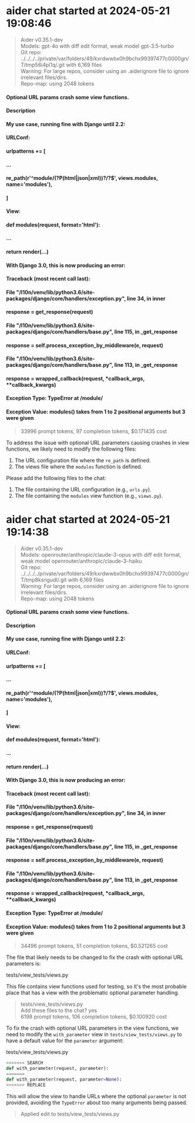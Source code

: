 
# aider chat started at 2024-05-21 19:08:46

> Aider v0.35.1-dev  
> Models: gpt-4o with diff edit format, weak model gpt-3.5-turbo  
> Git repo: ../../../../private/var/folders/49/kxrdwwbx0h9bchx99397477c0000gn/T/tmp56i4pl1q/.git with 6,169 files  
> Warning: For large repos, consider using an .aiderignore file to ignore irrelevant files/dirs.  
> Repo-map: using 2048 tokens  

#### Optional URL params crash some view functions.  
#### Description  
#### 	  
#### My use case, running fine with Django until 2.2:  
#### URLConf:  
#### urlpatterns += [  
#### 	...  
#### 	re_path(r'^module/(?P<format>(html|json|xml))?/?$', views.modules, name='modules'),  
#### ]  
#### View:  
#### def modules(request, format='html'):  
#### 	...  
#### 	return render(...)  
#### With Django 3.0, this is now producing an error:  
#### Traceback (most recent call last):  
####  File "/l10n/venv/lib/python3.6/site-packages/django/core/handlers/exception.py", line 34, in inner  
#### 	response = get_response(request)  
####  File "/l10n/venv/lib/python3.6/site-packages/django/core/handlers/base.py", line 115, in _get_response  
#### 	response = self.process_exception_by_middleware(e, request)  
####  File "/l10n/venv/lib/python3.6/site-packages/django/core/handlers/base.py", line 113, in _get_response  
#### 	response = wrapped_callback(request, *callback_args, **callback_kwargs)  
#### Exception Type: TypeError at /module/  
#### Exception Value: modules() takes from 1 to 2 positional arguments but 3 were given  
> 33996 prompt tokens, 97 completion tokens, $0.171435 cost  

To address the issue with optional URL parameters causing crashes in view functions, we likely need to modify the following files:

1. The URL configuration file where the `re_path` is defined.
2. The views file where the `modules` function is defined.

Please add the following files to the chat:

1. The file containing the URL configuration (e.g., `urls.py`).
2. The file containing the `modules` view function (e.g., `views.py`).


# aider chat started at 2024-05-21 19:14:38

> Aider v0.35.1-dev  
> Models: openrouter/anthropic/claude-3-opus with diff edit format, weak model openrouter/anthropic/claude-3-haiku  
> Git repo: ../../../../private/var/folders/49/kxrdwwbx0h9bchx99397477c0000gn/T/tmp8ksngudl/.git with 6,169 files  
> Warning: For large repos, consider using an .aiderignore file to ignore irrelevant files/dirs.  
> Repo-map: using 2048 tokens  

#### Optional URL params crash some view functions.  
#### Description  
#### 	  
#### My use case, running fine with Django until 2.2:  
#### URLConf:  
#### urlpatterns += [  
#### 	...  
#### 	re_path(r'^module/(?P<format>(html|json|xml))?/?$', views.modules, name='modules'),  
#### ]  
#### View:  
#### def modules(request, format='html'):  
#### 	...  
#### 	return render(...)  
#### With Django 3.0, this is now producing an error:  
#### Traceback (most recent call last):  
####  File "/l10n/venv/lib/python3.6/site-packages/django/core/handlers/exception.py", line 34, in inner  
#### 	response = get_response(request)  
####  File "/l10n/venv/lib/python3.6/site-packages/django/core/handlers/base.py", line 115, in _get_response  
#### 	response = self.process_exception_by_middleware(e, request)  
####  File "/l10n/venv/lib/python3.6/site-packages/django/core/handlers/base.py", line 113, in _get_response  
#### 	response = wrapped_callback(request, *callback_args, **callback_kwargs)  
#### Exception Type: TypeError at /module/  
#### Exception Value: modules() takes from 1 to 2 positional arguments but 3 were given  
> 34496 prompt tokens, 51 completion tokens, $0.521265 cost  

The file that likely needs to be changed to fix the crash with optional URL parameters is:

tests/view_tests/views.py

This file contains view functions used for testing, so it's the most probable place that has a view with the problematic optional parameter handling.

> tests/view_tests/views.py  
> Add these files to the chat? yes  
> 6198 prompt tokens, 106 completion tokens, $0.100920 cost  

To fix the crash with optional URL parameters in the view functions, we need to modify the `with_parameter` view in `tests/view_tests/views.py` to have a default value for the `parameter` argument:

tests/view_tests/views.py
```python
<<<<<<< SEARCH
def with_parameter(request, parameter):
=======
def with_parameter(request, parameter=None):
>>>>>>> REPLACE
```

This will allow the view to handle URLs where the optional `parameter` is not provided, avoiding the `TypeError` about too many arguments being passed.

> Applied edit to tests/view_tests/views.py  
